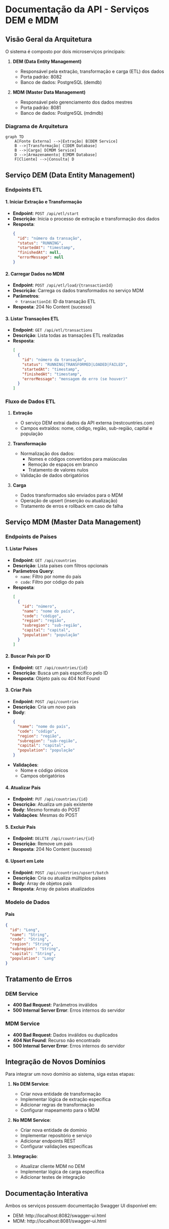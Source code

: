 # Documentação da API - Serviços DEM e MDM

## Visão Geral da Arquitetura

O sistema é composto por dois microserviços principais:

1. **DEM (Data Entity Management)**
   - Responsável pela extração, transformação e carga (ETL) dos dados
   - Porta padrão: 8082
   - Banco de dados: PostgreSQL (demdb)

2. **MDM (Master Data Management)**
   - Responsável pelo gerenciamento dos dados mestres
   - Porta padrão: 8081
   - Banco de dados: PostgreSQL (mdmdb)

### Diagrama de Arquitetura

```mermaid
graph TD
    A[Fonte Externa] -->|Extração| B[DEM Service]
    B -->|Transformação| C[DEM Database]
    B -->|Carga| D[MDM Service]
    D -->|Armazenamento| E[MDM Database]
    F[Cliente] -->|Consulta| D
```

## Serviço DEM (Data Entity Management)

### Endpoints ETL

#### 1. Iniciar Extração e Transformação
- **Endpoint**: `POST /api/etl/start`
- **Descrição**: Inicia o processo de extração e transformação dos dados
- **Resposta**: 
  ```json
  {
    "id": "número da transação",
    "status": "RUNNING",
    "startedAt": "timestamp",
    "finishedAt": null,
    "errorMessage": null
  }
  ```

#### 2. Carregar Dados no MDM
- **Endpoint**: `POST /api/etl/load/{transactionId}`
- **Descrição**: Carrega os dados transformados no serviço MDM
- **Parâmetros**:
  - `transactionId`: ID da transação ETL
- **Resposta**: 204 No Content (sucesso)

#### 3. Listar Transações ETL
- **Endpoint**: `GET /api/etl/transactions`
- **Descrição**: Lista todas as transações ETL realizadas
- **Resposta**: 
  ```json
  [
    {
      "id": "número da transação",
      "status": "RUNNING|TRANSFORMED|LOADED|FAILED",
      "startedAt": "timestamp",
      "finishedAt": "timestamp",
      "errorMessage": "mensagem de erro (se houver)"
    }
  ]
  ```

### Fluxo de Dados ETL

1. **Extração**
   - O serviço DEM extrai dados da API externa (restcountries.com)
   - Campos extraídos: nome, código, região, sub-região, capital e população

2. **Transformação**
   - Normalização dos dados:
     - Nomes e códigos convertidos para maiúsculas
     - Remoção de espaços em branco
     - Tratamento de valores nulos
   - Validação de dados obrigatórios

3. **Carga**
   - Dados transformados são enviados para o MDM
   - Operação de upsert (inserção ou atualização)
   - Tratamento de erros e rollback em caso de falha

## Serviço MDM (Master Data Management)

### Endpoints de Países

#### 1. Listar Países
- **Endpoint**: `GET /api/countries`
- **Descrição**: Lista países com filtros opcionais
- **Parâmetros Query**:
  - `name`: Filtro por nome do país
  - `code`: Filtro por código do país
- **Resposta**:
  ```json
  [
    {
      "id": "número",
      "name": "nome do país",
      "code": "código",
      "region": "região",
      "subregion": "sub-região",
      "capital": "capital",
      "population": "população"
    }
  ]
  ```

#### 2. Buscar País por ID
- **Endpoint**: `GET /api/countries/{id}`
- **Descrição**: Busca um país específico pelo ID
- **Resposta**: Objeto país ou 404 Not Found

#### 3. Criar País
- **Endpoint**: `POST /api/countries`
- **Descrição**: Cria um novo país
- **Body**:
  ```json
  {
    "name": "nome do país",
    "code": "código",
    "region": "região",
    "subregion": "sub-região",
    "capital": "capital",
    "population": "população"
  }
  ```
- **Validações**:
  - Nome e código únicos
  - Campos obrigatórios

#### 4. Atualizar País
- **Endpoint**: `PUT /api/countries/{id}`
- **Descrição**: Atualiza um país existente
- **Body**: Mesmo formato do POST
- **Validações**: Mesmas do POST

#### 5. Excluir País
- **Endpoint**: `DELETE /api/countries/{id}`
- **Descrição**: Remove um país
- **Resposta**: 204 No Content (sucesso)

#### 6. Upsert em Lote
- **Endpoint**: `POST /api/countries/upsert/batch`
- **Descrição**: Cria ou atualiza múltiplos países
- **Body**: Array de objetos país
- **Resposta**: Array de países atualizados

### Modelo de Dados

#### País
```json
{
  "id": "Long",
  "name": "String",
  "code": "String",
  "region": "String",
  "subregion": "String",
  "capital": "String",
  "population": "Long"
}
```

## Tratamento de Erros

### DEM Service
- **400 Bad Request**: Parâmetros inválidos
- **500 Internal Server Error**: Erros internos do servidor

### MDM Service
- **400 Bad Request**: Dados inválidos ou duplicados
- **404 Not Found**: Recurso não encontrado
- **500 Internal Server Error**: Erros internos do servidor

## Integração de Novos Domínios

Para integrar um novo domínio ao sistema, siga estas etapas:

1. **No DEM Service**:
   - Criar nova entidade de transformação
   - Implementar lógica de extração específica
   - Adicionar regras de transformação
   - Configurar mapeamento para o MDM

2. **No MDM Service**:
   - Criar nova entidade de domínio
   - Implementar repositório e serviço
   - Adicionar endpoints REST
   - Configurar validações específicas

3. **Integração**:
   - Atualizar cliente MDM no DEM
   - Implementar lógica de carga específica
   - Adicionar testes de integração

## Documentação Interativa

Ambos os serviços possuem documentação Swagger UI disponível em:
- DEM: http://localhost:8082/swagger-ui.html
- MDM: http://localhost:8081/swagger-ui.html 